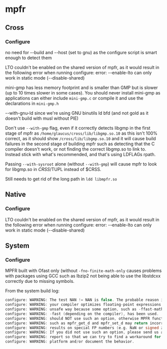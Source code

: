 # mpfr

## Cross

### Configure
no need for --build and --host (set to gnu) as the configure script is smart
enough to detect them

LTO couldn't be enabled on the shared version of mpfr, as it would result
in the following error when running configure:
error: --enable-lto can only work in static mode (--disable-shared)

mini-gmp has less memory footprint and is smaller than GMP but is slower (up
to 10 times slower in some cases). You should never install mini-gmp as
applications can either include `mini-gmp.c` or compile it and use the
declarations in `mini-gmp.h`

--with-gnu-ld since we're using GNU binutils ld bfd (and not gold as it 
doesn't build with musl without PIE)

Don't use `--with-gmp` flag, even if it correctly detects libgmp in the first
stage of mpfr as `/home/glaucus/cross/lib/libgmp.so.10` as this isn't 100%
correct, as it should show `/cross/lib/libgmp.so.10` and it will cause build
failures in the second stage of building mpfr such as detecting that the C
compiler doesn't work, or not finding the correct libgmp.so to link to.
Instead stick with what's recommended, and that's using LDFLAGs rpath.

Passing `--with-sysroot` alone (without `--with-gmp`) will cause mpfr to look
for libgmp.so in $CRSS/$TUPL instead of $CRSS.

Still needs to get rid of the long path in `ldd libmpfr.so`

## Native

### Configure
LTO couldn't be enabled on the shared version of mpfr, as it would result
in the following error when running configure:
error: --enable-lto can only work in static mode (--disable-shared)

## System
### Configure
MPFR built with Ofast only (without `-fno-finite-math-only` causes problems with
packages using GCC such as lbzip2 not being able to use the libstdcxx correctly
due to missing symbols.

From the system build log:
```C
configure: WARNING: The test NAN != NAN is false. The probable reason is that
configure: WARNING: your compiler optimizes floating-point expressions in an
configure: WARNING: unsafe way because some option, such as -ffast-math or
configure: WARNING: -fast (depending on the compiler), has been used.  You
configure: WARNING: should NOT use such an option, otherwise MPFR functions
configure: WARNING: such as mpfr_get_d and mpfr_set_d may return incorrect
configure: WARNING: results on special FP numbers (e.g. NaN or signed zeros).
configure: WARNING: If you did not use such an option, please send us a bug
configure: WARNING: report so that we can try to find a workaround for your
configure: WARNING: platform and/or document the behavior.
```

